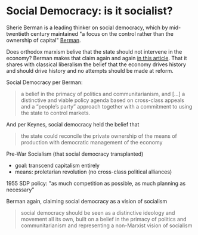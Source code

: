 # Social Democracy: is it socialist?

Sherie Berman is a leading thinker on social democracy, which by mid-twentieth century maintained "a focus on the control rather than the ownership of capital" [Berman](https://azadivaedalat.com/wp-content/uploads/2018/01/Understanding-Social-Democracy-Harward.pdf).

Does orthodox marxism belive that the state should not intervene in the economy? Berman makes that claim again and again [in this article](https://azadivaedalat.com/wp-content/uploads/2018/01/Understanding-Social-Democracy-Harward.pdf). That it shares with classical liberalism the belief that the economy drives history and should drive history and no attempts should be made at reform. 

Social Democracy per Berman:
>a belief in the primacy of politics and communitarianism, and [...] a distinctive and viable policy agenda based on cross-class appeals and a “people’s party” approach together with a commitment to using the state to control markets.

And per Keynes, social democracy held the belief that
>the state could reconcile the private ownership of the means of production with democratic management of the economy

Pre-War Socialism (that social democracy transplanted)
- goal: transcend capitalism entirely
- means: proletarian revolution (no cross-class political alliances)

1955 SDP policy: "as much competition as possible, as much planning as necessary"

Berman again, claiming social democracy as a vision of socialism    
>social democracy should be seen as a distinctive ideology and movement all its own, built on a belief in the primacy of politics and communitarianism and representing a non-Marxist vision of socialism